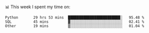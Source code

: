 📊 This week I spent my time on:
<!--START_SECTION:waka-->

```text
Python       29 hrs 53 mins  ████████████████████████░   95.48 %
SQL          45 mins         ▓░░░░░░░░░░░░░░░░░░░░░░░░   02.41 %
Other        19 mins         ▒░░░░░░░░░░░░░░░░░░░░░░░░   01.04 %
```

<!--END_SECTION:waka-->

